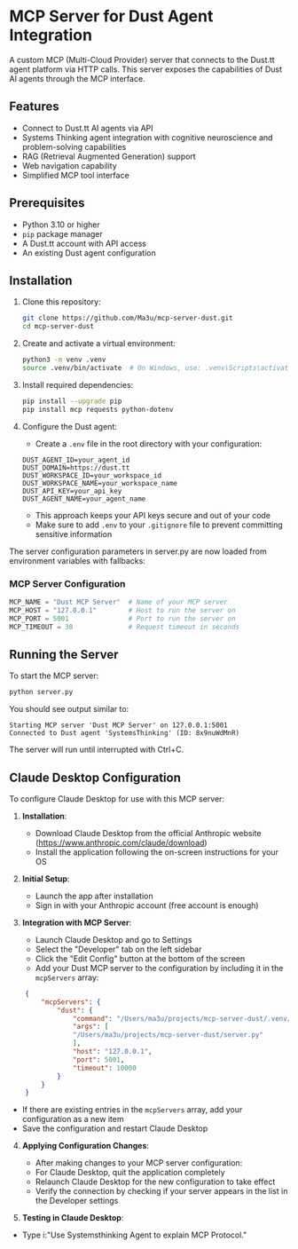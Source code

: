 # MCP Server for Dust Agent Integration

A custom MCP (Multi-Cloud Provider) server that connects to the Dust.tt agent platform via HTTP calls. This server exposes the capabilities of Dust AI agents through the MCP interface.

## Features

- Connect to Dust.tt AI agents via API
- Systems Thinking agent integration with cognitive neuroscience and problem-solving capabilities
- RAG (Retrieval Augmented Generation) support
- Web navigation capability
- Simplified MCP tool interface

## Prerequisites

- Python 3.10 or higher
- `pip` package manager
- A Dust.tt account with API access
- An existing Dust agent configuration

## Installation

1. Clone this repository:

   ```bash
   git clone https://github.com/Ma3u/mcp-server-dust.git
   cd mcp-server-dust
   ```

2. Create and activate a virtual environment:

   ```bash
   python3 -m venv .venv
   source .venv/bin/activate  # On Windows, use: .venv\Scripts\activate
   ```

3. Install required dependencies:

   ```bash
   pip install --upgrade pip
   pip install mcp requests python-dotenv
   ```

4. Configure the Dust agent:
   - Create a `.env` file in the root directory with your configuration:
   ```
   DUST_AGENT_ID=your_agent_id
   DUST_DOMAIN=https://dust.tt
   DUST_WORKSPACE_ID=your_workspace_id
   DUST_WORKSPACE_NAME=your_workspace_name
   DUST_API_KEY=your_api_key
   DUST_AGENT_NAME=your_agent_name
   ```
   - This approach keeps your API keys secure and out of your code
   - Make sure to add `.env` to your `.gitignore` file to prevent committing sensitive information

The server configuration parameters in server.py are now loaded from environment variables with fallbacks:

### MCP Server Configuration

``` python
MCP_NAME = "Dust MCP Server"  # Name of your MCP server
MCP_HOST = "127.0.0.1"        # Host to run the server on
MCP_PORT = 5001               # Port to run the server on
MCP_TIMEOUT = 30              # Request timeout in seconds
```

## Running the Server

To start the MCP server:
```bash
python server.py
```

You should see output similar to:
```
Starting MCP server 'Dust MCP Server' on 127.0.0.1:5001
Connected to Dust agent 'SystemsThinking' (ID: 8x9nuWdMnR)
```

The server will run until interrupted with Ctrl+C.

## Claude Desktop Configuration
        
To configure Claude Desktop for use with this MCP server:
        
1. **Installation**:
   - Download Claude Desktop from the official Anthropic website (https://www.anthropic.com/claude/download)
   - Install the application following the on-screen instructions for your OS
        
2. **Initial Setup**:
   - Launch the app after installation
   - Sign in with your Anthropic account (free account is enough)
        
3. **Integration with MCP Server**:
   - Launch Claude Desktop and go to Settings
   - Select the "Developer" tab on the left sidebar
   - Click the "Edit Config" button at the bottom of the screen
   - Add your Dust MCP server to the configuration by including it in the `mcpServers` array:

```json
    {
        "mcpServers": {
            "dust": {
                "command": "/Users/ma3u/projects/mcp-server-dust/.venv/bin/python",
                "args": [
                "/Users/ma3u/projects/mcp-server-dust/server.py"
                ],
                "host": "127.0.0.1",
                "port": 5001,
                "timeout": 10000
            }
        }
    }
```
   - If there are existing entries in the `mcpServers` array, add your configuration as a new item
   - Save the configuration and restart Claude Desktop
        
4. **Applying Configuration Changes**:
   - After making changes to your MCP server configuration:
    - For Claude Desktop, quit the application completely 
    - Relaunch Claude Desktop for the new configuration to take effect
   - Verify the connection by checking if your server appears in the list in the Developer settings

5. **Testing in Claude Desktop**:
- Type i:"Use Systemsthinking Agent to explain MCP Protocol."
